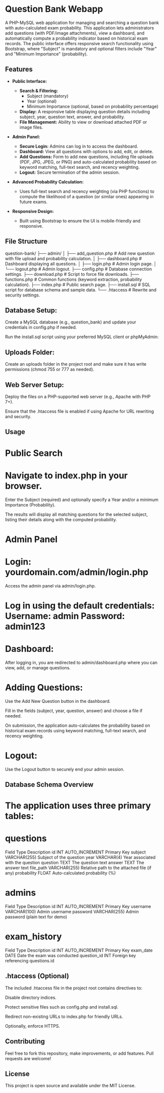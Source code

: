 # Question Bank Webapp

A PHP-MySQL web application for managing and searching a question bank with auto-calculated exam probability. This application lets administrators add questions (with PDF/image attachments), view a dashboard, and automatically compute a probability indicator based on historical exam records. The public interface offers responsive search functionality using Bootstrap, where "Subject" is mandatory and optional filters include "Year" and "Minimum Importance" (probability).

## Features

- **Public Interface:**
  - **Search & Filtering:**  
    - Subject (mandatory)
    - Year (optional)
    - Minimum Importance (optional, based on probability percentage)
  - **Display:** A responsive table displaying question details including subject, year, question text, answer, and probability.
  - **File Management:** Ability to view or download attached PDF or image files.
  
- **Admin Panel:**
  - **Secure Login:** Admins can log in to access the dashboard.
  - **Dashboard:** View all questions with options to add, edit, or delete.
  - **Add Questions:** Form to add new questions, including file uploads (PDF, JPG, JPEG, or PNG) and auto-calculated probability based on keyword matching, full-text search, and recency weighting.
  - **Logout:** Secure termination of the admin session.
  
- **Advanced Probability Calculation:**
  - Uses full-text search and recency weighting (via PHP functions) to compute the likelihood of a question (or similar ones) appearing in future exams.
  
- **Responsive Design:**
  - Built using Bootstrap to ensure the UI is mobile-friendly and responsive.

## File Structure

question-bank/ ├── admin/ │ ├── add_question.php # Add new question with file upload and probability calculation. │ ├── dashboard.php # Dashboard displaying all questions. │ ├── login.php # Admin login page. │ └── logout.php # Admin logout. ├── config.php # Database connection settings. ├── download.php # Script to force file downloads. ├── functions.php # Common functions (keyword extraction, probability calculation). ├── index.php # Public search page. ├── install.sql # SQL script for database schema and sample data. └── .htaccess # Rewrite and security settings.

## Database Setup:
Create a MySQL database (e.g., question_bank) and update your credentials in config.php if needed.

Run the install.sql script using your preferred MySQL client or phpMyAdmin:

## Uploads Folder:
Create an uploads folder in the project root and make sure it has write permissions (chmod 755 or 777 as needed).

## Web Server Setup:

Deploy the files on a PHP-supported web server (e.g., Apache with PHP 7+).

Ensure that the .htaccess file is enabled if using Apache for URL rewriting and security.

## Usage
# Public Search
# Navigate to index.php in your browser.

Enter the Subject (required) and optionally specify a Year and/or a minimum Importance (Probability).

The results will display all matching questions for the selected subject, listing their details along with the computed probability.

# Admin Panel
# Login: yourdomain.com/admin/login.php

Access the admin panel via admin/login.php.

# Log in using the default credentials: Username: admin Password: admin123

# Dashboard:

After logging in, you are redirected to admin/dashboard.php where you can view, add, or manage questions.

# Adding Questions:

Use the Add New Question button in the dashboard.

Fill in the fields (subject, year, question, answer) and choose a file if needed.

On submission, the application auto-calculates the probability based on historical exam records using keyword matching, full-text search, and recency weighting.

# Logout:

Use the Logout button to securely end your admin session.

## Database Schema Overview
# The application uses three primary tables:

# questions
Field	Type	Description
id	INT AUTO_INCREMENT	Primary Key
subject	VARCHAR(255)	Subject of the question
year	VARCHAR(4)	Year associated with the question
question	TEXT	The question text
answer	TEXT	The answer text
file_path	VARCHAR(255)	Relative path to the attached file (if any)
probability	FLOAT	Auto-calculated probability (%)

# admins
Field	Type	Description
id	INT AUTO_INCREMENT	Primary Key
username	VARCHAR(100)	Admin username
password	VARCHAR(255)	Admin password (plain text for demo)

# exam_history
Field	Type	Description
id	INT AUTO_INCREMENT	Primary Key
exam_date	DATE	Date the exam was conducted
question_id	INT	Foreign key referencing questions.id

## .htaccess (Optional)
The included .htaccess file in the project root contains directives to:

Disable directory indices.

Protect sensitive files such as config.php and install.sql.

Redirect non-existing URLs to index.php for friendly URLs.

Optionally, enforce HTTPS.

## Contributing
Feel free to fork this repository, make improvements, or add features. Pull requests are welcome!

## License
This project is open source and available under the MIT License.
